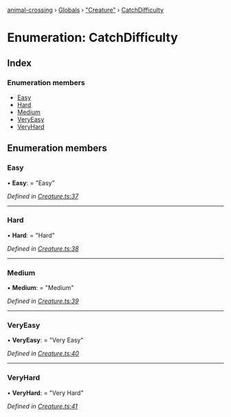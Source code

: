[animal-crossing](../README.md) › [Globals](../globals.md) › ["Creature"](../modules/_creature_.md) › [CatchDifficulty](_creature_.catchdifficulty.md)

# Enumeration: CatchDifficulty

## Index

### Enumeration members

* [Easy](_creature_.catchdifficulty.md#easy)
* [Hard](_creature_.catchdifficulty.md#hard)
* [Medium](_creature_.catchdifficulty.md#medium)
* [VeryEasy](_creature_.catchdifficulty.md#veryeasy)
* [VeryHard](_creature_.catchdifficulty.md#veryhard)

## Enumeration members

###  Easy

• **Easy**: = "Easy"

*Defined in [Creature.ts:37](https://github.com/Norviah/animal-crossing/blob/7dc871b/module/types/Creature.ts#L37)*

___

###  Hard

• **Hard**: = "Hard"

*Defined in [Creature.ts:38](https://github.com/Norviah/animal-crossing/blob/7dc871b/module/types/Creature.ts#L38)*

___

###  Medium

• **Medium**: = "Medium"

*Defined in [Creature.ts:39](https://github.com/Norviah/animal-crossing/blob/7dc871b/module/types/Creature.ts#L39)*

___

###  VeryEasy

• **VeryEasy**: = "Very Easy"

*Defined in [Creature.ts:40](https://github.com/Norviah/animal-crossing/blob/7dc871b/module/types/Creature.ts#L40)*

___

###  VeryHard

• **VeryHard**: = "Very Hard"

*Defined in [Creature.ts:41](https://github.com/Norviah/animal-crossing/blob/7dc871b/module/types/Creature.ts#L41)*
